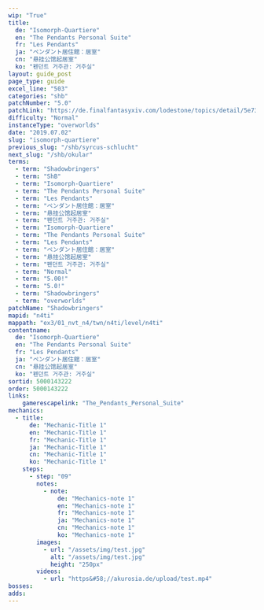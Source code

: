 ```yaml
---
wip: "True"
title:
  de: "Isomorph-Quartiere"
  en: "The Pendants Personal Suite"
  fr: "Les Pendants"
  ja: "ペンダント居住館：居室"
  cn: "悬挂公馆起居室"
  ko: "펜던트 거주관: 거주실"
layout: guide_post
page_type: guide
excel_line: "503"
categories: "shb"
patchNumber: "5.0"
patchLink: "https://de.finalfantasyxiv.com/lodestone/topics/detail/5e73c51856d5f1a693b878db0301e239d767c3e9"
difficulty: "Normal"
instanceType: "overworlds"
date: "2019.07.02"
slug: "isomorph-quartiere"
previous_slug: "/shb/syrcus-schlucht"
next_slug: "/shb/okular"
terms:
  - term: "Shadowbringers"
  - term: "ShB"
  - term: "Isomorph-Quartiere"
  - term: "The Pendants Personal Suite"
  - term: "Les Pendants"
  - term: "ペンダント居住館：居室"
  - term: "悬挂公馆起居室"
  - term: "펜던트 거주관: 거주실"
  - term: "Isomorph-Quartiere"
  - term: "The Pendants Personal Suite"
  - term: "Les Pendants"
  - term: "ペンダント居住館：居室"
  - term: "悬挂公馆起居室"
  - term: "펜던트 거주관: 거주실"
  - term: "Normal"
  - term: "5.00!"
  - term: "5.0!"
  - term: "Shadowbringers"
  - term: "overworlds"
patchName: "Shadowbringers"
mapid: "n4ti"
mappath: "ex3/01_nvt_n4/twn/n4ti/level/n4ti"
contentname:
  de: "Isomorph-Quartiere"
  en: "The Pendants Personal Suite"
  fr: "Les Pendants"
  ja: "ペンダント居住館：居室"
  cn: "悬挂公馆起居室"
  ko: "펜던트 거주관: 거주실"
sortid: 5000143222
order: 5000143222
links:
    gamerescapelink: "The_Pendants_Personal_Suite"
mechanics:
  - title:
      de: "Mechanic-Title 1"
      en: "Mechanic-Title 1"
      fr: "Mechanic-Title 1"
      ja: "Mechanic-Title 1"
      cn: "Mechanic-Title 1"
      ko: "Mechanic-Title 1"
    steps:
      - step: "09"
        notes:
          - note:
              de: "Mechanics-note 1"
              en: "Mechanics-note 1"
              fr: "Mechanics-note 1"
              ja: "Mechanics-note 1"
              cn: "Mechanics-note 1"
              ko: "Mechanics-note 1"
        images:
          - url: "/assets/img/test.jpg"
            alt: "/assets/img/test.jpg"
            height: "250px"
        videos:
          - url: "https&#58;//akurosia.de/upload/test.mp4"
bosses:
adds:
---
```

